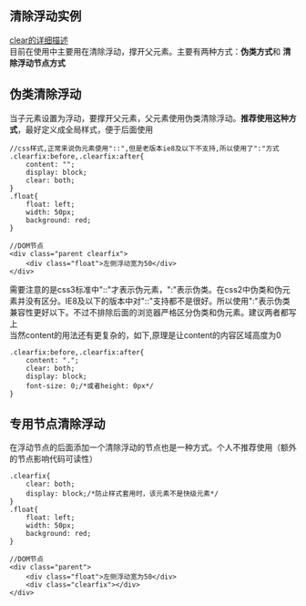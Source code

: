## 清除浮动实例
[clear的详细描述](https://developer.mozilla.org/zh-CN/docs/Web/CSS/clear)  
目前在使用中主要用在清除浮动，撑开父元素。主要有两种方式：**伪类方式**和 **清除浮动节点方式**  


## 伪类清除浮动  
当子元素设置为浮动，要撑开父元素，父元素使用伪类清除浮动。**推荐使用这种方式**，最好定义成全局样式，便于后面使用
```
//css样式,正常来说伪元素使用"::",但是老版本ie8及以下不支持,所以使用了":"方式
.clearfix:before,.clearfix:after{
    content: "";
    display: block; 
    clear: both;
}
.float{
    float: left;
    width: 50px;
    background: red;
}

//DOM节点
<div class="parent clearfix">
    <div class="float">左侧浮动宽为50</div>
</div>
```
需要注意的是css3标准中"::"才表示伪元素，":"表示伪类。在css2中伪类和伪元素并没有区分。IE8及以下的版本中对"::"支持都不是很好。所以使用":"表示伪类兼容性更好以下。不过不排除后面的浏览器严格区分伪类和伪元素。建议两者都写上  
当然content的用法还有更复杂的，如下,原理是让content的内容区域高度为0  
```
.clearfix:before,.clearfix:after{
    content: ".";
    clear: both;
    display: block;
    font-size: 0;/*或者height: 0px*/
}
```

## 专用节点清除浮动
在浮动节点的后面添加一个清除浮动的节点也是一种方式。个人不推荐使用（额外的节点影响代码可读性）
```
.clearfix{
    clear: both;
    display: block;/*防止样式套用时，该元素不是快级元素*/
}
.float{
    float: left;
    width: 50px;
    background: red;
}

//DOM节点
<div class="parent">
    <div class="float">左侧浮动宽为50</div>
    <div class="clearfix"></div>
</div>

```
